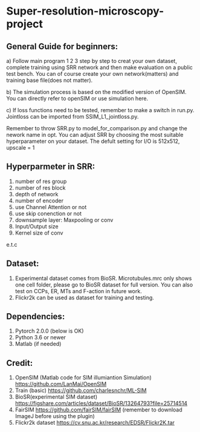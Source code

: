 # Super-resolution-microscopy-project
**General Guide for beginners:**
--------------------------------

a) Follow main program 1 2 3 step by step to creat your own dataset, complete training using SRR network and then make evaluation on a public test bench. You can of course create your own network(matters) and training base file(does not matter).

b) The simulation process is based on the modified version of OpenSIM. You can directly refer to openSIM or use simulation here.

c) If loss functions need to be tested, remember to make a switch in run.py. Jointloss can be imported from SSIM_L1_jointloss.py.

Remember to throw SRR.py to model_for_comparison.py and change the nework name in opt.
You can adjust SRR by choosing the most suitable hyperparameter on your dataset. 
The defult setting for I/O is 512x512, upscale = 1 

**Hyperparmeter in SRR:**
-------------------------------------------------------------------------------------
1. number of res group
2. number of res block
3. depth of network
4. number of encoder
5. use Channel Attention or not
6. use skip conenction or not
7. downsample layer: Maxpooling or conv
8. Input/Output size
9. Kernel size of conv

e.t.c


**Dataset:**
-------------------------------------------------------------------------------------
1. Experimental dataset comes from BioSR. Microtubules.mrc only shows one cell folder, please go to BioSR dataset for full version. You can also test on CCPs, ER, MTs and F-action in future work.
2. Flickr2k can be used as dataset for training and testing.

**Dependencies:**
-------------------------------------------------------------------------------------
1. Pytorch 2.0.0 (below is OK)
2. Python 3.6 or newer
3. Matlab (if needed)


**Credit:**
-------------------------------------------------------------------------------------
1. OpenSIM (Matlab code for SIM illumiantion Simulation) https://github.com/LanMai/OpenSIM
2. Train (basic) https://github.com/charlesnchr/ML-SIM
3. BioSR(experimental SIM dataset) https://figshare.com/articles/dataset/BioSR/13264793?file=25714514
4. FairSIM https://github.com/fairSIM/fairSIM (remember to download ImageJ before using the plugin)
5. Flickr2k dataset https://cv.snu.ac.kr/research/EDSR/Flickr2K.tar



